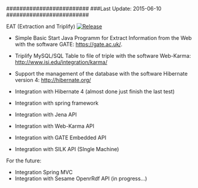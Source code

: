 #########################
###Last Update: 2015-06-10
#########################

EAT (Extraction and Triplify)
[![Release](https://img.shields.io/github/release/4535992/EAT.svg?label=maven)](https://jitpack.io/4535992/EAT)
- Simple Basic Start Java Programm for Extract Information from the Web with the software GATE: https://gate.ac.uk/.
- Triplify MySQL/SQL Table to file of triple with the software Web-Karma: http://www.isi.edu/integration/karma/
- Support the management of the database with the software Hibernate version 4: http://hibernate.org/

- Integration with Hibernate 4 (almost done just finish the last test)
- Integration with spring framework
- Integration with Jena API
- Integration with Web-Karma API
- Integration with GATE Embedded API
- Integration with SILK API (SIngle Machine)

For the future:

- Integration Spring MVC
- Integration with Sesame OpenrRdf API (in progress...)
